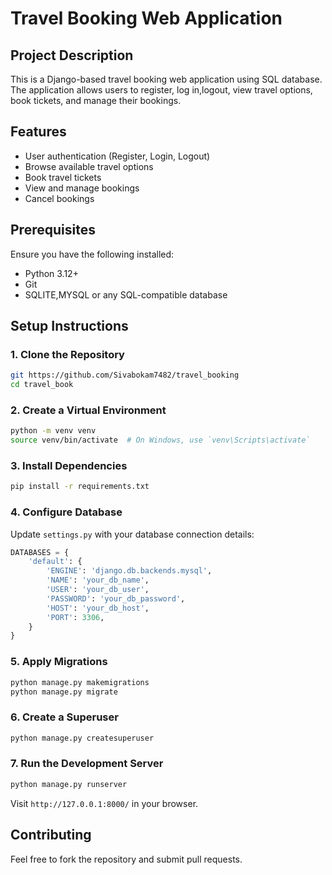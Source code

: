 # Travel Booking Web Application

## Project Description
This is a Django-based travel booking web application using SQL database. The application allows users to register, log in,logout, view travel options, book tickets, and manage their bookings.

## Features
- User authentication (Register, Login, Logout)
- Browse available travel options
- Book travel tickets
- View and manage bookings
- Cancel bookings

## Prerequisites
Ensure you have the following installed:
- Python 3.12+
- Git
- SQLITE,MYSQL or any SQL-compatible database

## Setup Instructions
### 1. Clone the Repository
```bash
git https://github.com/Sivabokam7482/travel_booking
cd travel_book
```

### 2. Create a Virtual Environment
```bash
python -m venv venv
source venv/bin/activate  # On Windows, use `venv\Scripts\activate`
```

### 3. Install Dependencies
```bash
pip install -r requirements.txt
```

### 4. Configure Database
Update `settings.py` with your database connection details:
```python
DATABASES = {
    'default': {
        'ENGINE': 'django.db.backends.mysql',
        'NAME': 'your_db_name',
        'USER': 'your_db_user',
        'PASSWORD': 'your_db_password',
        'HOST': 'your_db_host',
        'PORT': 3306,
    }
}
```

### 5. Apply Migrations
```bash
python manage.py makemigrations
python manage.py migrate
```

### 6. Create a Superuser
```bash
python manage.py createsuperuser
```

### 7. Run the Development Server
```bash
python manage.py runserver
```

Visit `http://127.0.0.1:8000/` in your browser.
## Contributing
Feel free to fork the repository and submit pull requests.
